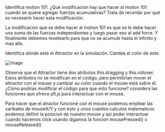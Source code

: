 Identifica motion 101. ¿Qué modificación hay que hacer al motion 101 cuando se quiere agregar fuerzas acumulativas? Trata de recordar por qué es necesario hacer esta modificación.


La modificacion que se debe hacer al motion 101 es que se le debe hacer una suma de las fuerzas independientes y luego pasar eso al add force. Y finalmente debemos resetearlo para que no se acumule hasta el infinito y mas alla.


Identifica dónde está el Attractor en la simulación. Cambia el color de este.

![image](https://github.com/user-attachments/assets/83f3d59d-774c-4f51-b7ea-ddc8f3ba2edf)


Observa que el Attractor tiene dos atributos this.dragging y this.rollover. Estos atributos no se modifican en el código, pero permitirían mover el attractor con el mouse y cambiar su color cuando el mouse está sobre él. 
¿Cómo podrías modificar el código para que esto funcione? considera las funciones que ofrece p5.js para interactuar con el mouse.

Para hacer que el atractor funcione con el mouse podemos emplear las varibales de mouseX/Y y con esto y unos cuantos calculos matematicos podemos definir la posicion de nuestro mouse y asi poder interactuar cuando hacemos click usando digamos la funcion mousePressed() o mouseReleased()

